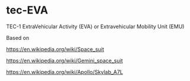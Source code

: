 # tec-EVA

TEC-1 ExtraVehicular Activity (EVA) or Extravehicular Mobility Unit (EMU)

Based on 

https://en.wikipedia.org/wiki/Space_suit

https://en.wikipedia.org/wiki/Gemini_space_suit

https://en.wikipedia.org/wiki/Apollo/Skylab_A7L

